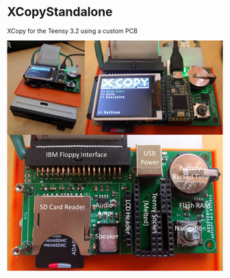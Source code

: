 # XCopyStandalone
XCopy for the Teensy 3.2 using a custom PCB

![XCopy Board Image](https://github.com/AdamKeher/XCopyStandalone/blob/master/files/Graphics/XCopy%20Board.png)

